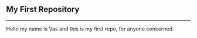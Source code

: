 ## My First Repository
----------------------
Hello my name is Vas and this is my first repo, for anyone concerned.